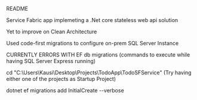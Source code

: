 ﻿README 


Service Fabric app implemeting a .Net core stateless web api solution

Yet to improve on Clean Architecture

Used code-first migrations to configure on-prem SQL Server Instance



CURRENTLY ERRORS WITH EF db migrations  (commands to execute while having SQL Server Express running)


cd "C:\Users\Kausi\Desktop\Projects\TodoApp\TodoSFService" (Try having either one of the projects as Startup Project)

dotnet ef migrations add InitialCreate --verbose



